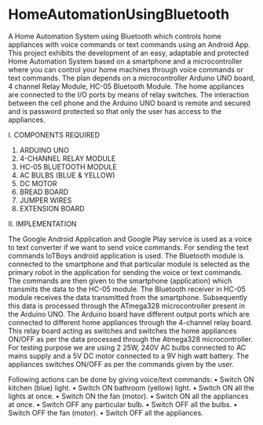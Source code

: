 # HomeAutomationUsingBluetooth
A Home Automation System using Bluetooth which controls home appliances with voice commands or text commands using an Android App.
This project exhibits the development of an easy, adaptable and protected Home Automation System based on a smartphone and a microcontroller where you can control your home machines through voice commands or text commands. The plan depends on a microcontroller Arduino UNO board, 4 channel Relay Module, HC-05 Bluetooth Module. The home appliances are connected to the I/O ports by means of relay switches. The interaction between the cell phone and the Arduino UNO board is remote and secured and is password protected so that only the user has access to the appliances.


I. COMPONENTS REQUIRED
1.	ARDUINO UNO
2.	4-CHANNEL RELAY MODULE
3.	HC-05 BLUETOOTH MODULE
4.	AC BULBS (BLUE & YELLOW)
5.	DC MOTOR
6.	BREAD BOARD
7.	JUMPER WIRES
8.	EXTENSION BOARD

II.	IMPLEMENTATION

The Google Android Application and Google Play service is used as a voice to text converter if we want to send voice commands. For sending the text commands IoTBoys android application is used. The Bluetooth module is connected to the smartphone and that particular module is selected as the primary robot in the application for sending the voice or text commands. The commands are then given to the smartphone (application) which transmits the data to the HC-05 module.
The Bluetooth receiver in HC-05 module receives the data transmitted from the smartphone. Subsequently this data is processed through the ATmega328 microcontroller present in the Arduino UNO. The Arduino board have different output ports which are connected to different home appliances through the 4-channel relay board. This relay board acting as switches and switches the home appliances ON/OFF as per the data processed through the Atmega328 microcontroller. For testing purpose we are using 2 25W, 240V AC bulbs connected to AC mains supply and a 5V DC motor connected to a 9V high watt battery. The appliances switches ON/OFF as per the commands given by the user.

Following actions can be done by giving voice/text commands:
•	Switch ON kitchen (blue) light.
•	Switch ON bathroom (yellow) light.
•	Switch ON all the lights at once.
•	Switch ON the fan (motor).
•	Switch ON all the appliances at once.
•	Switch OFF any particular bulb.
•	Switch OFF all the bulbs.
•	Switch OFF the fan (motor).
•	Switch OFF all the appliances.
